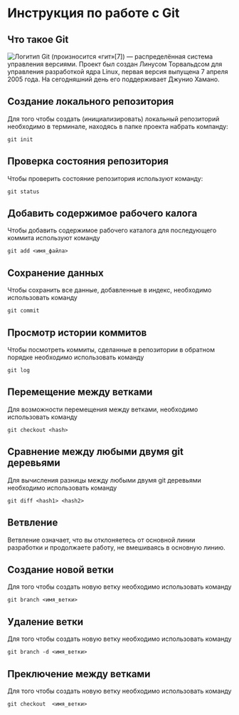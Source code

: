 # **Инструкция по работе с Git**

## Что такое Git

![Логитип](images/patrik.jpg)
Git (произносится «гит»[7]) — распределённая система управления версиями. Проект был создан Линусом Торвальдсом для управления разработкой ядра Linux, первая версия выпущена 7 апреля 2005 года. На сегодняшний день его поддерживает Джунио Хамано.

## Создание локального репозитория

Для того чтобы создать (инициализировать) локальный репозиторий необходимо в терминале, находясь в папке проекта набрать компанду:

	git init

## Проверка состояния репозитория
Чтобы проверить состояние репозитория используют команду:

	git status

## Добавить содержимое рабочего калога
Чтобы добавить содержимое рабочего каталога для последующего коммита используют команду

	git add <имя_файла>

## Сохранение данных
Чтобы сохранить все данные, добавленные в индекс, необходимо использовать команду

	git commit

## Просмотр истории коммитов
Чтобы посмотреть коммиты, сделанные в репозитории в обратном порядке необходимо использовать команду

	git log

## Перемещение между ветками
Для возможности перемещения между ветками, необходимо использовать команду

	git checkout <hash>
## Сравнение между любыми двумя git деревьями
Для вычисления разницы между любыми двумя git деревьями необходимо использовать команду

	git diff <hash1> <hash2>

## Ветвление 
Ветвление означает, что вы отклоняетесь от основной линии разработки и продолжаете работу, не вмешиваясь в основную линию.

## Создание новой ветки 
Для того чтобы создать новую ветку необходимо использовать команду

	git branch <имя_ветки>

## Удаление ветки
Для того чтобы создать новую ветку необходимо использовать команду

	git branch -d <имя_ветки>

## Преключение между ветками
Для того чтобы создать новую ветку необходимо использовать команду

	git checkout  <имя_ветки>


